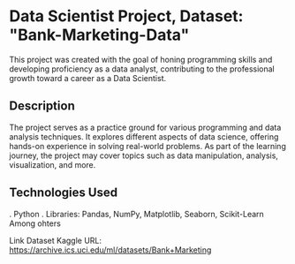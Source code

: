 # Data Scientist Project, Dataset: "Bank-Marketing-Data" 

This project was created with the goal of honing programming skills and developing proficiency as a data analyst, contributing to the professional growth toward a career as a Data Scientist.

## Description

The project serves as a practice ground for various programming and data analysis techniques. It explores different aspects of data science, offering hands-on experience in solving real-world problems. As part of the learning journey, the project may cover topics such as data manipulation, analysis, visualization, and more.

## Technologies Used
. Python
. Libraries: Pandas, NumPy, Matplotlib, Seaborn, Scikit-Learn Among ohters

Link Dataset Kaggle URL: https://archive.ics.uci.edu/ml/datasets/Bank+Marketing
